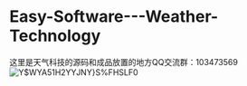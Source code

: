 # Easy-Software---Weather-Technology
这里是天气科技的源码和成品放置的地方QQ交流群：103473569
![Y$WYA51H2YYJNY}S%FHSLF0](https://user-images.githubusercontent.com/122654071/212459467-a03c9325-435a-491e-80d2-a1e41fe96049.png)
